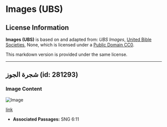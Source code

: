 # Images (UBS)

## License Information

**Images (UBS)** is based on and adapted from: _UBS Images_, [United Bible Societies](https://unitedbiblesocieties.org/), None, which is licensed under a [Public Domain CC0](https://creativecommons.org/public-domain/cc0/).

This markdown version is provided under the same license.



--------------------------------

## شجرة الجوز (id: 281293)

### Image Content

![Image](https://cdn.aquifer.bible/aquifer-content/resources/Media/WEB-0898_walnut_tree.jpg)

[link](https://cdn.aquifer.bible/aquifer-content/resources/Media/WEB-0898_walnut_tree.jpg)

* **Associated Passages:** SNG 6:11


